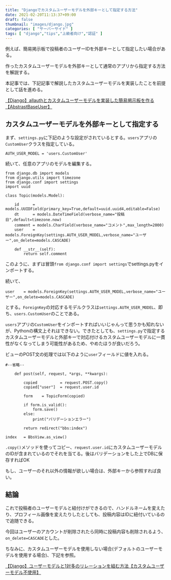 ```yaml
---
title: "Djangoでカスタムユーザーモデルを外部キーとして指定する方法"
date: 2021-02-20T11:13:37+09:00
draft: false
thumbnail: "images/django.jpg"
categories: [ "サーバーサイド" ]
tags: [ "django","tips","上級者向け","認証" ]
---
```


例えば、簡易掲示板で投稿者のユーザーIDを外部キーとして指定したい場合がある。

作ったカスタムユーザーモデルを外部キーとして通常のアプリから指定する方法を解説する。

本記事では、下記記事で解説したカスタムユーザーモデルを実装したことを前提として話を進める。

[【Django】allauthとカスタムユーザーモデルを実装した簡易掲示板を作る【AbstrastBaseUser】](/post/django-custom-user-model-allauth-bbs/)


## カスタムユーザーモデルを外部キーとして指定する

まず、`settings.py`に下記のような設定がされているとする。`users`アプリの`CustomUser`クラスを指定している。

    AUTH_USER_MODEL = 'users.CustomUser'

続いて、任意のアプリのモデルを編集する。

    from django.db import models
    from django.utils import timezone
    from django.conf import settings 
    import uuid
    
    class Topic(models.Model):
    
        id      = models.UUIDField(primary_key=True,default=uuid.uuid4,editable=False)
        dt      = models.DateTimeField(verbose_name="投稿日",default=timezone.now)
        comment = models.CharField(verbose_name="コメント",max_length=2000)
        user    = models.ForeignKey(settings.AUTH_USER_MODEL,verbose_name="ユーザー",on_delete=models.CASCADE)
    
        def __str__(self):
            return self.comment

このように、まずは冒頭`from django.conf import settings`でsettings.pyをインポートする。

続いて、

    user    = models.ForeignKey(settings.AUTH_USER_MODEL,verbose_name="ユーザー",on_delete=models.CASCADE)

とする。`ForeignKey`の対応するモデルクラスは`settings.AUTH_USER_MODEL`、即ち、`users.CustomUser`のことである。

`users`アプリの`CustomUser`をインポートすればいいじゃんって思うかも知れないが、Pythonの構文上それはできない。できたとしても、`settings.py`で指定するカスタムユーザーモデルと外部キーで対応付けるカスタムユーザーモデルに一貫性がなくなってしまう可能性があるため、やめたほうが良いだろう。


ビューのPOST文の処理では以下のように`user`フィールドに値を入れる。


    #--省略--

        def post(self, request, *args, **kwargs):
    
            copied          = request.POST.copy()
            copied["user"]  = request.user.id
    
            form    = TopicForm(copied)
        
            if form.is_valid():
                form.save()
            else:
                print("バリデーションエラー")
    
            return redirect("bbs:index")
    
    index   = BbsView.as_view()

`.copy()`メソッドを使ってコピー、`request.user.id`にカスタムユーザーモデルのIDが含まれているのでそれを当てる。後はバリデーションをした上でDBに保存すればOK

もし、ユーザーのそれ以外の情報が欲しい場合は、外部キーから参照すれば良い。

## 結論

これで投稿者のユーザーモデルと紐付けができるので、ハンドルネームを変えたり、プロフィール画像を変えたりしたとしても、投稿内容はIDに紐付いているので追随できる。

今回はユーザーのアカウントが削除されたら同時に投稿内容も削除されるよう、`on_delete=CASCADE`とした。

ちなみに、カスタムユーザーモデルを使用しない場合(デフォルトのユーザーモデルを使用する場合)、下記を参照。

[【Django】ユーザーモデルと1対多のリレーションを組む方法【カスタムユーザーモデル不使用】](/post/django-foreignkey-user/)

